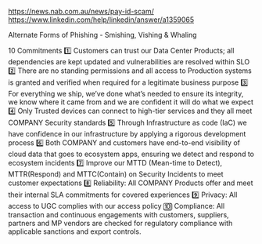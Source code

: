 

https://news.nab.com.au/news/pay-id-scam/
https://www.linkedin.com/help/linkedin/answer/a1359065

Alternate Forms of Phishing - Smishing, Vishing & Whaling



10 Commitments
:one: Customers can trust our Data Center Products; all dependencies are kept updated and vulnerabilities are resolved within SLO
:two: There are no standing permissions and all access to Production systems is granted and verified when required for a legitimate business purpose
:three: For everything we ship, we’ve done what’s needed to ensure its integrity, we know where it came from and we are confident it will do what we expect
:four: Only Trusted devices can connect to high-tier services and they all meet COMPANY Security standards
:five: Through Infrastructure as code (IaC) we have confidence in our infrastructure by applying a rigorous development process
:six: Both COMPANY and customers have end-to-end visibility of cloud data that goes to ecosystem apps, ensuring we detect and respond to ecosystem incidents
:seven: Improve our MTTD (Mean-time to Detect), MTTR(Respond) and MTTC(Contain) on Security Incidents to meet customer expectations
:eight:  Reliability: All COMPANY Products offer and meet their internal SLA commitments for covered  experiences
:nine:  Privacy: All access to UGC complies with our access policy
:keycap_ten:  Compliance: All transaction and continuous engagements with customers, suppliers, partners and MP vendors are checked for regulatory compliance with applicable sanctions and export controls.
